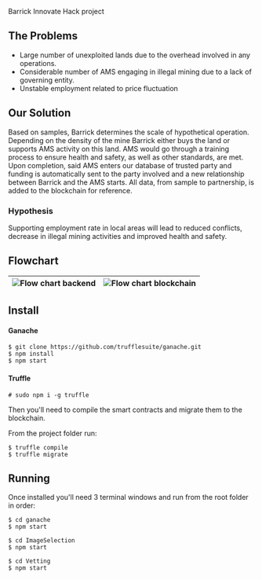 Barrick Innovate Hack project

## The Problems
  * Large number of unexploited lands due to the overhead involved in any operations.
  * Considerable number of AMS engaging in illegal mining due to a lack of governing entity.
  * Unstable employment related to price fluctuation

## Our Solution
Based on samples, Barrick determines the scale of hypothetical operation. Depending on the density of the mine Barrick either buys the land or supports AMS activity on this land. AMS would go through a training process to ensure health and safety, as well as other standards, are met. Upon completion, said AMS enters our database of trusted party and funding is automatically sent to the party involved and a new relationship between Barrick and the AMS starts. All data, from sample to partnership, is added to the blockchain for reference.

### Hypothesis
Supporting employment rate in local areas will lead to reduced conflicts, decrease in illegal mining activities and improved health and safety.

## Flowchart
| ![Flow chart backend](https://i.imgur.com/TvociW5.jpg?1) | ![Flow chart blockchain](https://i.imgur.com/fYL88HS.jpg?1) |
| -------------------------------------------------------- | ----------------------------------------------------------- |

## Install

#### Ganache
```
$ git clone https://github.com/trufflesuite/ganache.git
$ npm install
$ npm start
```

#### Truffle

`# sudo npm i -g truffle`

Then you'll need to compile the smart contracts and migrate them to the blockchain.

From the project folder run:
```
$ truffle compile
$ truffle migrate
```

## Running

Once installed you'll need 3 terminal windows and run from the root folder in order:
```
$ cd ganache
$ npm start
```
```
$ cd ImageSelection
$ npm start
```
```
$ cd Vetting
$ npm start
```



